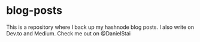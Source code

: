 # blog-posts

This is a repository where I back up my hashnode blog posts. I also write on Dev.to and Medium. Check me out on @DanielStai
